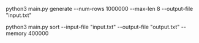 python3 main.py generate --num-rows 1000000 --max-len 8 --output-file "input.txt"

python3 main.py sort --input-file "input.txt" --output-file "output.txt" --memory 400000